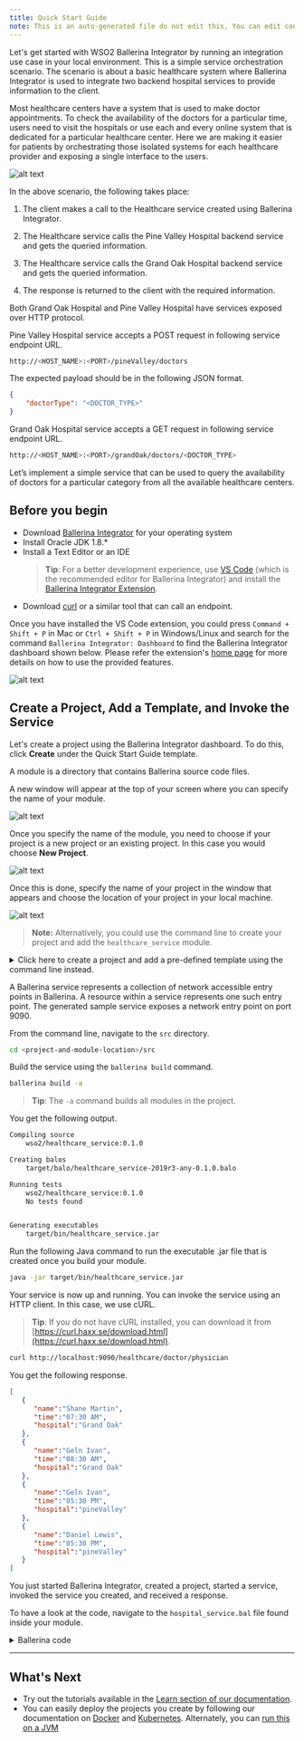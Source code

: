 ```yaml
---
title: Quick Start Guide
note: This is an auto-generated file do not edit this, You can edit content in "ballerina-integrator" repo
---
```


Let's get started with WSO2 Ballerina Integrator by running an integration use case in your local environment. This is a simple service orchestration scenario. The scenario is about a basic healthcare system where Ballerina Integrator is used to integrate two backend hospital services to provide information to the client.

Most healthcare centers have a system that is used to make doctor appointments. To check the availability of the doctors for a particular time, users need to visit the hospitals or use each and every online system that is dedicated for a particular healthcare center. Here we are making it easier for patients by orchestrating those isolated systems for each healthcare provider and exposing a single interface to the users.

![alt text](../../assets/img/BI-quick-start-guide.png)

In the above scenario, the following takes place:

1. The client makes a call to the Healthcare service created using Ballerina Integrator.

2. The Healthcare service calls the Pine Valley Hospital backend service and gets the queried information.

3. The Healthcare service calls the Grand Oak Hospital backend service and gets the queried information.

4. The response is returned to the client with the required information.

Both Grand Oak Hospital and Pine Valley Hospital have services exposed over HTTP protocol.

Pine Valley Hospital service accepts a POST request in following service endpoint URL.

```bash
http://<HOST_NAME>:<PORT>/pineValley/doctors
```

The expected payload should be in the following JSON format.

```json
{
    "doctorType": "<DOCTOR_TYPE>"
}
```

Grand Oak Hospital service accepts a GET request in following service endpoint URL.

```bash
http://<HOST_NAME>:<PORT>/grandOak/doctors/<DOCTOR_TYPE>
```

Let’s implement a simple service that can be used to query the availability of doctors for a particular category from all the available healthcare centers.

<!-- Common Prerequisites to include in markdown files --> 
## Before you begin
 
* Download [Ballerina Integrator](https://wso2.com/integration/ballerina-integrator/) for your operating system
* Install Oracle JDK 1.8.*
* Install a Text Editor or an IDE 
  > **Tip**: For a better development experience, use [VS Code](https://code.visualstudio.com/Download) (which is the recommended editor for Ballerina Integrator) and install the [Ballerina Integrator Extension](https://marketplace.visualstudio.com/items?itemName=WSO2.ballerina-integrator).
* Download [curl](https://curl.haxx.se/) or a similar tool that can call an endpoint.

Once you have installed the VS Code extension, you could press `Command + Shift + P` in Mac or `Ctrl + Shift + P` in Windows/Linux and search for the command `Ballerina Integrator: Dashboard` to find the Ballerina Integrator dashboard shown below. Please refer the extension's [home page](https://marketplace.visualstudio.com/items?itemName=WSO2.ballerina-integrator) for more details on how to use the provided features.

![alt text](../../assets/img/vs-code-landing.png)

## Create a Project, Add a Template, and Invoke the Service

Let's create a project using the Ballerina Integrator dashboard. To do this, click **Create** under the Quick Start Guide template. 

A module is a directory that contains Ballerina source code files.

A new window will appear at the top of your screen where you can specify the name of your module.

![alt text](../../assets/img/module-name.png)

Once you specify the name of the module, you need to choose if your project is a new project or an existing project. In this case you would choose **New Project**.

![alt text](../../assets/img/new-existing-project.png)

Once this is done, specify the name of your project in the window that appears and choose the location of your project in your local machine.

![alt text](../../assets/img/project-name.png)

> **Note:** Alternatively, you could use the command line to create your project and add the `healthcare_service` module.

<details>
    <summary>Click here to create a project and add a pre-defined template using the command line instead.</summary>
Create a new project by navigating to a directory of your choice and running the following command. 

```bash
ballerina new quick-start-guide
```

You see a response confirming that your project is created.

Let's use a predefined module from Ballerina Central, which is a public directory that allows you to host templates and modules. 

A template is a predefined code that solves a particular integration scenario. 

In this case, we use the `healthcare_service` module. Run the following command to pull this module from Ballerina Central.

```
ballerina pull wso2/healthcare_service
```

Now navigate into the project directory you created.

```bash
cd quick-start-guide
```

The following command enables you to apply a predefined template you pulled.

```bash
ballerina add -t wso2/healthcare_service healthcare_service
```

This automatically creates a healthcare service for you inside an `src` directory. 

</details>

A Ballerina service represents a collection of network accessible entry points in Ballerina. A resource within a service represents one such entry point. The generated sample service exposes a network entry point on port 9090.

From the command line, navigate to the `src` directory.

```bash
cd <project-and-module-location>/src
```

Build the service using the `ballerina build` command.

```bash
ballerina build -a
```

> **Tip**: The `-a` command builds all modules in the project.

You get the following output.

```bash
Compiling source
	wso2/healthcare_service:0.1.0

Creating balos
	target/balo/healthcare_service-2019r3-any-0.1.0.balo

Running tests
    wso2/healthcare_service:0.1.0
	No tests found


Generating executables
	target/bin/healthcare_service.jar
```

Run the following Java command to run the executable .jar file that is created once you build your module.

```bash
java -jar target/bin/healthcare_service.jar
```

Your service is now up and running. You can invoke the service using an HTTP client. In this case, we use cURL.

> **Tip**: If you do not have cURL installed, you can download it from [https://curl.haxx.se/download.html](https://curl.haxx.se/download.html).

```bash
curl http://localhost:9090/healthcare/doctor/physician
```

You get the following response.

```json
[
   {
      "name":"Shane Martin",
      "time":"07:30 AM",
      "hospital":"Grand Oak"
   },
   {
      "name":"Geln Ivan",
      "time":"08:30 AM",
      "hospital":"Grand Oak"
   },
   {
      "name":"Geln Ivan",
      "time":"05:30 PM",
      "hospital":"pineValley"
   },
   {
      "name":"Daniel Lewis",
      "time":"05:30 PM",
      "hospital":"pineValley"
   }
]
```

You just started Ballerina Integrator, created a project, started a service, invoked the service you created, and received a response.

To have a look at the code, navigate to the `hospital_service.bal` file found inside your module.
<details>
    <summary>Ballerina code</summary>

```ballerina
import ballerina/http;
import ballerina/log;

http:Client grandOakHospital = new("http://localhost:9091/grandOak");
http:Client pineValleyHospital = new("http://localhost:9092/pineValley");

@http:ServiceConfig {
    basePath: "/healthcare"
}
service healthcare on new http:Listener(9090) {

    @http:ResourceConfig {
        path: "/doctor/{doctorType}"
    }
    resource function getDoctors(http:Caller caller, http:Request request, string doctorType) returns error? {
        json grandOakDoctors = {};
        json pineValleyDoctors = {};
        var grandOakResponse = grandOakHospital->get("/doctors/" + doctorType);
        var pineValleyResponse = pineValleyHospital->post("/doctors", {doctorType: doctorType});
        // Extract doctors array from grand oak hospital response
        if (grandOakResponse is http:Response) {
            json result = check grandOakResponse.getJsonPayload();
            grandOakDoctors = check result.doctors.doctor;
        } else {
            handleError(caller, <@untained> grandOakResponse.reason());
        }
        // Extract doctors array from pine valley hospital response
        if (pineValleyResponse is http:Response) {
            json result = check pineValleyResponse.getJsonPayload();
            pineValleyDoctors = check result.doctors.doctor;
        } else {
            handleError(caller, <@untained> pineValleyResponse.reason());
        }
        // Aggregate grand oak hospital's doctors with pine valley hospital's doctors
        if (grandOakDoctors is json[] && pineValleyDoctors is json[]) {
            foreach var item in pineValleyDoctors {
                grandOakDoctors.push(item);
            }
        }
        // Respond back to the caller with aggregated json response
        http:Response response = new();
        response.setJsonPayload(<@untained> grandOakDoctors);
        var result = caller->respond(response);

        if (result is error) {
            log:printError("Error sending response", err = result);
        }
    }
}

function handleError(http:Caller caller, string errorMsg) {
    http:Response response = new;

    json responsePayload = {
        "error": {
            "message": errorMsg
        }
    };
    response.setJsonPayload(responsePayload, "application/json");
    var result = caller->respond(response);
    if (result is error) {
        log:printError("Error sending response", err = result);
    }
}
```
</details>

---

## What's Next

- Try out the tutorials available in the [Learn section of our documentation](../../learn/use-cases/).
- You can easily deploy the projects you create by following our documentation on [Docker](../../develop/deploy-on-docker/) and [Kubernetes](../../develop/deploy-on-kubernetes/). Alternately, you can [run this on a JVM](../../develop/running-on-jvm/)
